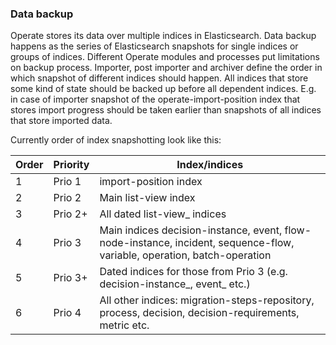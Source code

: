 ### Data backup

Operate stores its data over multiple indices in Elasticsearch. Data backup happens as the series of Elasticsearch
snapshots for single indices or groups of indices. Different Operate modules and processes put limitations
on backup process. Importer, post importer and archiver define the order in which snapshot of different indices should happen.
All indices that store some kind of state should be backed up before all dependent indices. E.g. in case of importer
snapshot of the operate-import-position index that stores import progress should be taken earlier than snapshots of all
indices that store imported data.

Currently order of index snapshotting look like this:

| Order | Priority |                                                      Index/indices                                                       |
|-------|----------|--------------------------------------------------------------------------------------------------------------------------|
| 1     | Prio 1   | import-position index                                                                                                    |
| 2     | Prio 2   | Main list-view index                                                                                                     |
| 3     | Prio 2+  | All dated list-view_<date> indices                                                                                       |
| 4     | Prio 3   | Main indices decision-instance, event, flow-node-instance, incident, sequence-flow, variable, operation, batch-operation |
| 5     | Prio 3+  | Dated indices for those from Prio 3 (e.g. decision-instance_<date>, event_<date> etc.)                                   |
| 6     | Prio 4   | All other indices: migration-steps-repository, process, decision, decision-requirements, metric etc.                     |

